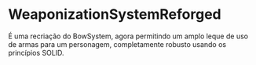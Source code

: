 # WeaponizationSystemReforged
É uma recriação do BowSystem, agora permitindo um amplo leque de uso de armas para um personagem, completamente robusto usando os  princípios SOLID.

